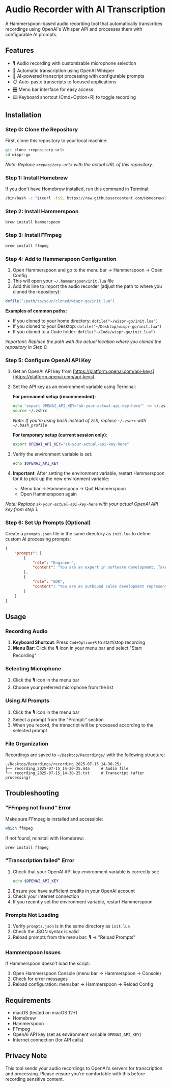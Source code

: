 # Audio Recorder with AI Transcription

A Hammerspoon-based audio recording tool that automatically transcribes recordings using OpenAI's Whisper API and processes them with configurable AI prompts.

## Features

- 🎙️ Audio recording with customizable microphone selection
- 🤖 Automatic transcription using OpenAI Whisper
- 📝 AI-powered transcript processing with configurable prompts
- 📋 Auto-paste transcripts to focused applications
- 🎛️ Menu bar interface for easy access
- ⌨️ Keyboard shortcut (Cmd+Option+R) to toggle recording

## Installation

### Step 0: Clone the Repository

First, clone this repository to your local machine:

```bash
git clone <repository-url>
cd wispr-go
```

*Note: Replace `<repository-url>` with the actual URL of this repository.*

### Step 1: Install Homebrew

If you don't have Homebrew installed, run this command in Terminal:

```bash
/bin/bash -c "$(curl -fsSL https://raw.githubusercontent.com/Homebrew/install/HEAD/install.sh)"
```

### Step 2: Install Hammerspoon

```bash
brew install hammerspoon
```

### Step 3: Install FFmpeg

```bash
brew install ffmpeg
```

### Step 4: Add to Hammerspoon Configuration

1. Open Hammerspoon and go to the menu bar → Hammerspoon → Open Config
2. This will open your `~/.hammerspoon/init.lua` file
3. Add this line to import the audio recorder (adjust the path to where you cloned the repository):

```lua
dofile("/path/to/your/cloned/wispr-go/init.lua")
```

**Examples of common paths:**
- If you cloned to your home directory: `dofile("~/wispr-go/init.lua")`
- If you cloned to your Desktop: `dofile("~/Desktop/wispr-go/init.lua")`
- If you cloned to a Code folder: `dofile("~/Code/wispr-go/init.lua")`

*Important: Replace the path with the actual location where you cloned the repository in Step 0.*

### Step 5: Configure OpenAI API Key

1. Get an OpenAI API key from [https://platform.openai.com/api-keys](https://platform.openai.com/api-keys)

2. Set the API key as an environment variable using Terminal:

   **For permanent setup (recommended):**
   ```bash
   echo 'export OPENAI_API_KEY="sk-your-actual-api-key-here"' >> ~/.zshrc
   source ~/.zshrc
   ```
   
   *Note: If you're using bash instead of zsh, replace `~/.zshrc` with `~/.bash_profile`*

   **For temporary setup (current session only):**
   ```bash
   export OPENAI_API_KEY="sk-your-actual-api-key-here"
   ```

3. Verify the environment variable is set:
   ```bash
   echo $OPENAI_API_KEY
   ```

4. **Important**: After setting the environment variable, restart Hammerspoon for it to pick up the new environment variable:
   - Menu bar → Hammerspoon → Quit Hammerspoon
   - Open Hammerspoon again

*Note: Replace `sk-your-actual-api-key-here` with your actual OpenAI API key from step 1.*

### Step 6: Set Up Prompts (Optional)

Create a `prompts.json` file in the same directory as `init.lua` to define custom AI processing prompts:

```json
{
    "prompts": [
        {
            "role": "Engineer", 
            "content": "You are an expert in software development. Take the following instructions from your manager and format them into clear and concise instructions for an AI coding agent. Ensure that all necessary details are included and instructions don't repeat themselves. Synthesize a best practice prompt for an AI agent."
        },
        {
            "role": "SDR",
            "content": "You are an outbound sales development representative. Take the following instructions and return a clear and concise message. Keep it short and to the point. A casual and fun tone is perfect."
        }
    ]
}
```

## Usage

### Recording Audio

1. **Keyboard Shortcut**: Press `Cmd+Option+R` to start/stop recording
2. **Menu Bar**: Click the 🎙️ icon in your menu bar and select "Start Recording"

### Selecting Microphone

1. Click the 🎙️ icon in the menu bar
2. Choose your preferred microphone from the list

### Using AI Prompts

1. Click the 🎙️ icon in the menu bar
2. Select a prompt from the "Prompt:" section
3. When you record, the transcript will be processed according to the selected prompt

### File Organization

Recordings are saved to `~/Desktop/Recordings/` with the following structure:

```
~/Desktop/Recordings/recording_2025-07-15_14-30-25/
├── recording_2025-07-15_14-30-25.m4a     # Audio file
└── recording_2025-07-15_14-30-25.txt     # Transcript (after processing)
```

## Troubleshooting

### "FFmpeg not found" Error

Make sure FFmpeg is installed and accessible:

```bash
which ffmpeg
```

If not found, reinstall with Homebrew:

```bash
brew install ffmpeg
```

### "Transcription failed" Error

1. Check that your OpenAI API key environment variable is correctly set:
   ```bash
   echo $OPENAI_API_KEY
   ```
2. Ensure you have sufficient credits in your OpenAI account
3. Check your internet connection
4. If you recently set the environment variable, restart Hammerspoon

### Prompts Not Loading

1. Verify `prompts.json` is in the same directory as `init.lua`
2. Check the JSON syntax is valid
3. Reload prompts from the menu bar: 🎙️ → "Reload Prompts"

### Hammerspoon Issues

If Hammerspoon doesn't load the script:

1. Open Hammerspoon Console (menu bar → Hammerspoon → Console)
2. Check for error messages
3. Reload configuration: menu bar → Hammerspoon → Reload Config

## Requirements

- macOS (tested on macOS 12+)
- Homebrew
- Hammerspoon
- FFmpeg
- OpenAI API key (set as environment variable `OPENAI_API_KEY`)
- Internet connection (for API calls)

## Privacy Note

This tool sends your audio recordings to OpenAI's servers for transcription and processing. Please ensure you're comfortable with this before recording sensitive content.
